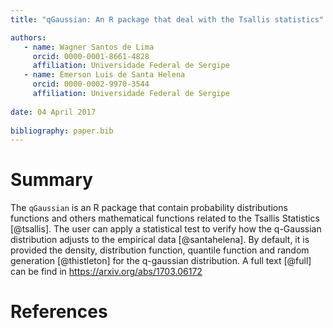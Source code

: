 ```yaml
---
title: "qGaussian: An R package that deal with the Tsallis statistics"

authors:
   - name: Wagner Santos de Lima
     orcid: 0000-0001-8661-4828
     affiliation: Universidade Federal de Sergipe
   - name: Emerson Luis de Santa Helena
     orcid: 0000-0002-9970-3544
     affiliation: Universidade Federal de Sergipe
     
date: 04 April 2017
  
bibliography: paper.bib
---
```


# Summary

The `qGaussian` is an R package that contain probability distributions functions and others mathematical functions related 
to the Tsallis Statistics [@tsallis]. The user can apply a statistical test to verify how the q-Gaussian distribution adjusts 
to the empirical data [@santahelena]. By default, it is provided the density, distribution function, quantile function and 
random generation [@thistleton] for the q-gaussian distribution. 
A full text [@full] can be find in https://arxiv.org/abs/1703.06172
  

# References
